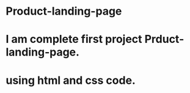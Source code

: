 # Product-landing-page
# I am complete first project Prduct-landing-page.
# using html and css code.

